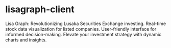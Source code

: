 # lisagraph-client
Lisa Graph: Revolutionizing Lusaka Securities Exchange investing. Real-time stock data visualization for listed companies. User-friendly interface for informed decision-making. Elevate your investment strategy with dynamic charts and insights.
